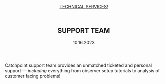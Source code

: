 <header>
  <a class="logo" href="#">TECHNICAL SERVICES!</a>
</header>

<article>
  <header>
    <h1>SUPPORT TEAM</h1>
    <time>10.16.2023</time>
  </header>
  <p>Catchpoint support team provides an unmatched ticketed and personal support <em>— including</em> everything from observer setup tutorials to analysis of customer facing problems!</p>
<title>Your observability ally</title>


